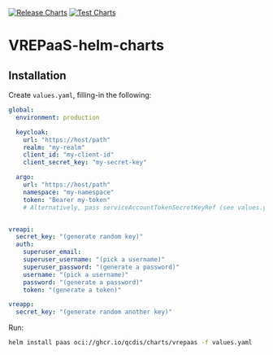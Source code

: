 [![Release Charts](https://github.com/QCDIS/VREPaaS-helm-charts/actions/workflows/release.yaml/badge.svg)](https://github.com/QCDIS/VREPaaS-helm-charts/actions/workflows/release.yaml)
[![Test Charts](https://github.com/QCDIS/VREPaaS-helm-charts/actions/workflows/test.yaml/badge.svg)](https://github.com/QCDIS/VREPaaS-helm-charts/actions/workflows/test.yaml)
# VREPaaS-helm-charts

## Installation

Create `values.yaml`, filling-in the following:

```yaml
global:
  environment: production

  keycloak:
    url: "https://host/path"
    realm: "my-realm"
    client_id: "my-client-id"
    client_secret_key: "my-secret-key"

  argo:
    url: "https://host/path"
    namespace: "my-namespace"
    token: "Bearer my-token"
    # Alternatively, pass serviceAccountTokenSecretKeyRef (see values.yaml)


vreapi:
  secret_key: "(generate random key)"
  auth:
    superuser_email:
    superuser_username: "(pick a username)"
    superuser_password: "(generate a password)"
    username: "(pick a username)"
    password: "(generate a password)"
    token: "(generate a token)"

vreapp:
  secret_key: "(generate random another key)"


```

Run:

```bash
helm install paas oci://ghcr.io/qcdis/charts/vrepaas -f values.yaml
```
